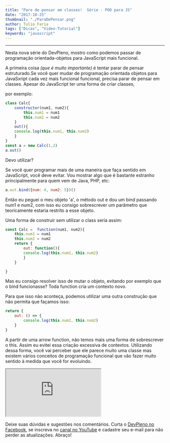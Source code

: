 ```yaml
---
title: "Pare de pensar em classes!  Série - POO para JS"
date: "2017-10-25"
thumbnail: "./ParaDePensar.png"
author: Tulio Faria
tags: ["Dicas", "Video-Tutorial"]
keywords: "javascript"
---
```


---
Nesta nova série do DevPleno, mostro como podemos passar de programação orientada-objetos para JavaScript mais funcional. 

A primeira coisa _(que é muito importante)_ é tentar parar de pensar estruturado.Se você quer mudar de programação orientada objetos para JavaSxript cada vez mais funcional funcional, precisa parar de pensar em classes. Apesar do JavaScript ter uma forma de criar classes, 

por exemplo:  

```jsx {numberLines: true}
class Calc{
    constructor(num1, num2){
        this.num1 = num1
        this.num2 = num2
    }
    out(){
    console.log(this.num1, this.num2)
    }
}
const a = new Calc(1,2)
a.out()
```

Devo utilizar? 

Se você quer programar mais de uma maneira que faça sentido em JavaScript, você deve evitar. Vou mostrar algo que é bastante estranho principalmente para quem vem de Java, PHP, etc:

```jsx {numberLines: true}
a.out.bind({num: 4, num2: 5})()
```

Então eu peguei o meu objeto 'a', o método out e dou um bind passando num1 e num2, com isso eu consigo sobrescrever um parâmetro que teoricamente estaria restrito a esse objeto.

Uma forma de construir sem utilizar o class seria assim:

```jsx {numberLines: true}
const Calc =  function(num1, num2){
    this.num1 = num1
    this.num2 = num2
    return {
        out: function(){
        console.log(this.num1, this.num2)
        }
    }

}
```

Mas eu consigo resolver isso de mutar o objeto, evitando por exemplo que o bind funcionasse? Toda function cria um contexto novo. 

Para que isso não aconteça, podemos utilizar uma outra construção que não permita que façamos isso:

```jsx {numberLines: true}
return {
    out: () => {
        console.log(this.num1, this.num2)
    }
}
```

A partir de uma arrow function, não temos mais uma forma de sobrescrever o this. Assim eu evitei essa criação excessiva de contextos. Utilizando dessa forma, você vai perceber que ele parece muito uma classe mas existem vários conceitos de programação funcional que vão fazer muito sentido à medida que você for evoluindo. 

<div class="embed-responsive embed-responsive-16by9 mb-4">
  <iframe class="embed-responsive-item" src="https://www.youtube.com/embed/po9Ik_v5koU" allowfullscreen></iframe>
</div>

Deixe suas dúvidas e sugestões nos comentários. Curta o [DevPleno no Facebook](http://www.facebook.com/devpleno), se inscreva no [canal no YouTube](https://www.youtube.com/channel/UC07JWf9A0B1scApbS1Te7Ww) e cadastre seu e-mail para não perder as atualizações. Abraço!